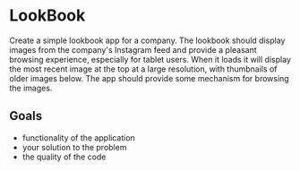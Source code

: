# LookBook

Create a simple lookbook app for a company. The lookbook should display images from the company's Instagram feed and provide a pleasant browsing experience, especially for tablet users. When it loads it will display the most recent image at the top at a large resolution, with thumbnails of older images below. The app should provide some mechanism for browsing the images.

## Goals

* functionality of the application
* your solution to the problem
* the quality of the code
